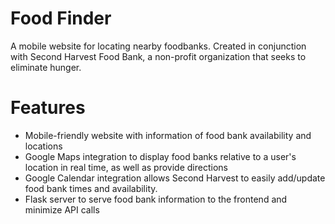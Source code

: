 # Food Finder
A mobile website for locating nearby foodbanks. Created in conjunction with Second Harvest Food Bank, a non-profit organization that seeks to eliminate hunger.

# Features
* Mobile-friendly website with information of food bank availability and locations
* Google Maps integration to display food banks relative to a user's location in real time, as well as provide directions
* Google Calendar integration allows Second Harvest to easily add/update food bank times and availability.
* Flask server to serve food bank information to the frontend and minimize API calls